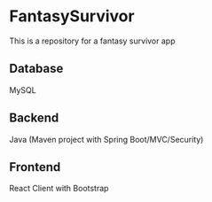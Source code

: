 # FantasySurvivor

This is a repository for a fantasy survivor app

## Database

MySQL

## Backend

Java (Maven project with Spring Boot/MVC/Security)

## Frontend

React Client with Bootstrap